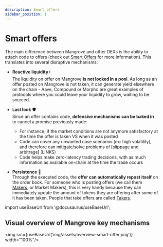 ```yaml
---
description: Smart offers
sidebar_position: 1
---
```



# Smart offers

The main difference between Mangrove and other DEXs is the ability to attach code to offers (check out [Smart Offers](../../terms/smart-offer.md) for more information).
This translates into several disruptive mechanisms:

* **Reactive liquidity**⚡<br />
    The liquidity on offer on Mangrove **is not locked in a pool**. As long as an offer posted on Mangrove is not taken, it can generate yield elsewhere on the chain - Aave, Compound or Morpho are great examples of protocols where you could leave your liquidity to grow, waiting to be sourced.

* **Last look** 🛡️<br />
    Since an offer contains code, **defensive mechanisms can be baked in** to cancel a promise previously made:
    * For instance, if the market conditions are not anymore satisfactory at the time the offer is taken VS when it was posted
    * Code can cover any unwanted case scenarios (ex: high volatility), and therefore can mitigate/solve problems of [slippage and arbitrage] (LINKS)
    * Code helps make zero-latency trading decisions, with as much information as available on-chain at the time the trade occurs

* **Persistence** 🔁<br />
    Through the executed code, the **offer can automatically repost itself** on the order book. For someone who is posting offers (we call them [Makers](./makers-takers-keepers/makers.md), or Market Makers), this is very handy because they can immediately update the amount of tokens they are offering after some of it has been taken. People that take offers are called [Takers](./makers-takers-keepers/takers.md).

import useBaseUrl from '@docusaurus/useBaseUrl';

## Visual overview of Mangrove key mechanisms

<img src={useBaseUrl('img/assets/overview-smart-offer.png')} width="100%"/>